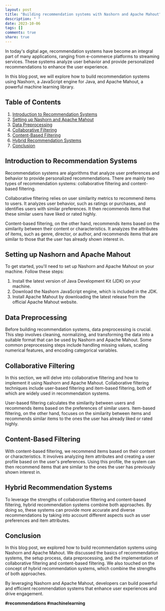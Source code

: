 ```yaml
---
layout: post
title: "Building recommendation systems with Nashorn and Apache Mahout"
description: " "
date: 2023-10-06
tags: []
comments: true
share: true
---
```


In today's digital age, recommendation systems have become an integral part of many applications, ranging from e-commerce platforms to streaming services. These systems analyze user behavior and provide personalized recommendations to enhance the user experience.

In this blog post, we will explore how to build recommendation systems using Nashorn, a JavaScript engine for Java, and Apache Mahout, a powerful machine learning library.

## Table of Contents
1. [Introduction to Recommendation Systems](#introduction-to-recommendation-systems)
2. [Setting up Nashorn and Apache Mahout](#setting-up-nashorn-and-apache-mahout)
3. [Data Preprocessing](#data-preprocessing)
4. [Collaborative Filtering](#collaborative-filtering)
5. [Content-Based Filtering](#content-based-filtering)
6. [Hybrid Recommendation Systems](#hybrid-recommendation-systems)
7. [Conclusion](#conclusion)

## Introduction to Recommendation Systems
Recommendation systems are algorithms that analyze user preferences and behavior to provide personalized recommendations. There are mainly two types of recommendation systems: collaborative filtering and content-based filtering.

Collaborative filtering relies on user similarity metrics to recommend items to users. It analyzes user behavior, such as ratings or purchases, and identifies users with similar preferences. It then recommends items that these similar users have liked or rated highly.

Content-based filtering, on the other hand, recommends items based on the similarity between their content or characteristics. It analyzes the attributes of items, such as genre, director, or author, and recommends items that are similar to those that the user has already shown interest in.

## Setting up Nashorn and Apache Mahout
To get started, you'll need to set up Nashorn and Apache Mahout on your machine. Follow these steps:

1. Install the latest version of Java Development Kit (JDK) on your machine.
2. Download the Nashorn JavaScript engine, which is included in the JDK.
3. Install Apache Mahout by downloading the latest release from the official Apache Mahout website.

## Data Preprocessing
Before building recommendation systems, data preprocessing is crucial. This step involves cleaning, normalizing, and transforming the data into a suitable format that can be used by Nashorn and Apache Mahout. Some common preprocessing steps include handling missing values, scaling numerical features, and encoding categorical variables.

## Collaborative Filtering
In this section, we will delve into collaborative filtering and how to implement it using Nashorn and Apache Mahout. Collaborative filtering techniques include user-based filtering and item-based filtering, both of which are widely used in recommendation systems.

User-based filtering calculates the similarity between users and recommends items based on the preferences of similar users. Item-based filtering, on the other hand, focuses on the similarity between items and recommends similar items to the ones the user has already liked or rated highly.

## Content-Based Filtering
With content-based filtering, we recommend items based on their content or characteristics. It involves analyzing item attributes and creating a user profile based on the user's preferences. Using this profile, the system can then recommend items that are similar to the ones the user has previously shown interest in.

## Hybrid Recommendation Systems
To leverage the strengths of collaborative filtering and content-based filtering, hybrid recommendation systems combine both approaches. By doing so, these systems can provide more accurate and diverse recommendations by taking into account different aspects such as user preferences and item attributes.

## Conclusion
In this blog post, we explored how to build recommendation systems using Nashorn and Apache Mahout. We discussed the basics of recommendation systems, the setup process, data preprocessing, and the implementation of collaborative filtering and content-based filtering. We also touched on the concept of hybrid recommendation systems, which combine the strengths of both approaches.

By leveraging Nashorn and Apache Mahout, developers can build powerful and efficient recommendation systems that enhance user experiences and drive engagement.

**#recommendations #machinelearning**